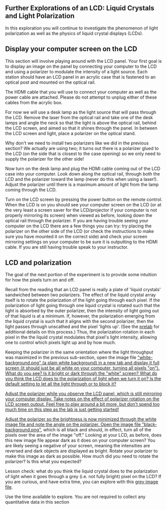 ## Further Explorations of an LCD: Liquid Crystals and Light Polarization

In this exploration you will continue to investigate the phenomenon of light polarization as well as the physics of liquid crystal displays (LCDs). 


## Display your computer screen on the LCD

This section will involve playing around with the LCD panel. Your first goal is to display an image on the panel by connecting your computer to the LCD and using a polarizer to modulate the intensity of a light source. Each station should have an LCD panel in an acrylic case that is fastened to an optical post and mounted on the optical rail.

 The HDMI cable that you will use to connect your computer as well as the power cable are attached. Please do not attempt to unplug either of these cables from the acrylic box.

For now we will use a desk lamp as the light source that will pass through the LCD. Remove the laser from the optical rail and take one of the desk lamps and angle the neck so that the light is above the optical rail, behind the LCD screen, and aimed so that it shines through the panel. In between the LCD screen and light, place a polarizer on the optical stand.

Why don't we need to install two polarizers like we did in the previous section? We actually are using two; it turns out there is a polarizer glued to the LCD (on the side that is closest to the case opening) so we only need to supply the polarizer for the other side!

Now turn on the desk lamp and plug the HDMI cable coming out of the LCD case into your computer. Look down along the optical rail, through both the LCD and the polarizer toward the lamp (never do this when using a laser!). Adjust the polarizer until there is a maximum amount of light from the lamp coming through the LCD.

Turn on the LCD screen by pressing the power button on the remote control. When the LCD is on you should see your computer screen on the LCD (or at the very least a screen saver for the LCD/projector if your computer is not properly mirroring its screen) when viewed as before, looking down the optical rail through the polarizer. If you are having trouble seeing your computer on the LCD there are a few things you can try: try placing the polarizer on the other side of the LCD (or check the instructions to make sure you have mounted it on the correct side) and check your screen mirroring settings on your computer to be sure it is outputting to the HDMI cable. If you are still having trouble speak to your instructor.

## LCD and polarization

The goal of the next portion of the experiment is to provide some intuition for how the pixels turn on and off.

Recall from the reading that an LCD panel is really a plate of 'liquid crystals' sandwiched between two polarizers. The effect of the liquid crystal array itself is to rotate the polarization of the light going through each pixel. If the polarization of light going through one liquid crystal is rotated such that the light is absorbed by the outer polarizer, then the intensity of light going out of that liquid is at a minimum. If, however, the polarization emerging from the liquid crystal is such that it aligns with the second polarizer, then the light passes through unscathed and the pixel 'lights up'. (See the <a href="http://www.physics.hmc.edu/~physics50/wp/index.php/module-3-week-2-prelab/">prelab</a> for additional details on this process.) Thus, the polarization rotation in each pixel in the the liquid crystal modulates that pixel's light intensity, allowing one to control which pixels light up and by how much.

Keeping the polarizer in the same orientation where the light throughput was maximized in the previous sub-section, open the image file <a href="https://www.physics.hmc.edu/~physics50/wp/wp-content/uploads/2018/10/white-background.png" target="_blank" rel="noopener noreferrer">"white-background.png" (a plain white background) in a new tab and display it full screen (it should just be all white on your computer, turning all pixels "on"). What do you see? Is it bright or dark through the "white" screen? What do you think the LCD does to the polarization of light when we turn it on? Is the default setting to let all the light through or to block it?

Adjust the polarizer while you observe the LCD panel, which is still mirroring your computer display. Take notes on the effect of polarizer rotation on the LCD screen output. Feel free to play around a bit more, but don't spend too much time on this step as the lab is just getting started!

Adjust the polarizer so the brightness is now minimized through the white image file and note the angle on the polarizer. Open the image file <a href="https://www.physics.hmc.edu/~physics50/wp/wp-content/uploads/2018/10/black-background.png" target="_blank" rel="noopener noreferrer">"black-background.png"</a>, which is all black and should, in effect, turn all of the pixels over the area of the image "off." Looking at your LCD, as before, does this new image file appear dark as it does on your computer screen? You are likely seeing a negative of your screen, meaning the intensities are reversed and dark objects are displayed as bright. Rotate your polarizer to make this image as dark as possible. How much did you need to rotate the polarizer? Is this what you expected?

Lesson check: what do you think the liquid crystal does to the polarization of light when it goes through a grey (i.e. not fully bright) pixel on the LCD? If you are curious, and have extra time, you can explore with this <a href="https://www.physics.hmc.edu/~physics50/wp/wp-content/uploads/2018/10/grey-background.png">grey image file</a>.

Use the time available to explore. You are not required to collect any quantitative data in this section